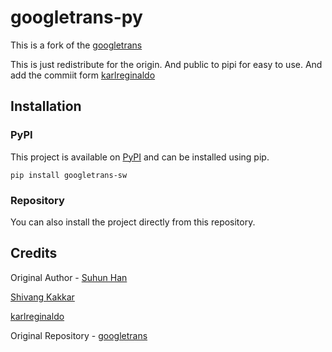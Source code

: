 # googletrans-py

This is a fork of the [googletrans](https://github.com/karlreginaldo/googletrans/tree/main) 

This is just redistribute for the origin. And public to pipi for easy to use.
And add the commiit form [karlreginaldo](https://github.com/ShivangKakkar/googletrans/pull/5)

## Installation

### PyPI

This project is available on [PyPI](https://pypi.org/project/googletrans-py) and can be installed using pip.

```shell
pip install googletrans-sw
```

### Repository

You can also install the project directly from this repository.



## Credits

Original Author - [Suhun Han](https://github.com/ssut)

[Shivang Kakkar](https://github.com/ShivangKakkar)

[karlreginaldo](https://github.com/karlreginaldo)

Original Repository - [googletrans](https://github.com/ssut/py-googletrans)
